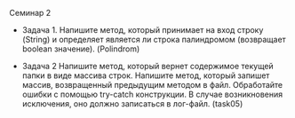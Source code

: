 Семинар 2
- Задача 1. Напишите метод, который принимает на вход строку (String) и определяет является ли строка палиндромом (возвращает boolean значение). (Polindrom)
  
- Задача 2 Напишите метод, который вернет содержимое текущей папки в виде массива строк.
Напишите метод, который запишет массив, возвращенный предыдущим методом в файл.
Обработайте ошибки с помощью try-catch конструкции. В случае возникновения исключения, оно должно записаться в лог-файл. (task05)
